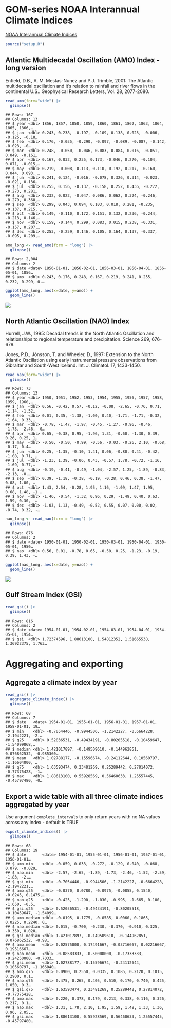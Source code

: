 GOM-series NOAA Interannual Climate Indices
================

[NOAA Interannual Climate
Indices](https://psl.noaa.gov/data/climateindices/list/)

``` r
source("setup.R")
```

## Atlantic Multidecadal Oscillation (AMO) Index - long version

Enfield, D.B., A. M. Mestas-Nunez and P.J. Trimble, 2001: The Atlantic
multidecadal oscillation and it’s relation to rainfall and river flows
in the continental U.S.. Geophysical Research Letters, Vol. 28,
2077-2080.

``` r
read_amo(form="wide") |>
  glimpse()
```

    ## Rows: 167
    ## Columns: 13
    ## $ year <dbl> 1856, 1857, 1858, 1859, 1860, 1861, 1862, 1863, 1864, 1865, 1866,…
    ## $ jan  <dbl> 0.243, 0.238, -0.197, -0.109, 0.138, 0.023, -0.006, -0.125, -0.18…
    ## $ feb  <dbl> 0.176, -0.035, -0.290, -0.097, -0.089, -0.087, -0.142, -0.023, -0…
    ## $ mar  <dbl> 0.248, -0.050, -0.046, 0.083, 0.084, 0.016, -0.051, 0.049, -0.161…
    ## $ apr  <dbl> 0.167, 0.032, 0.235, 0.173, -0.046, 0.270, -0.104, 0.071, -0.015,…
    ## $ may  <dbl> 0.219, -0.008, 0.113, 0.110, 0.192, 0.217, -0.160, 0.044, 0.093, …
    ## $ jun  <dbl> 0.241, 0.124, -0.016, -0.078, 0.326, 0.314, -0.023, -0.021, 0.136…
    ## $ jul  <dbl> 0.255, 0.156, -0.137, -0.158, 0.252, 0.436, -0.272, -0.273, 0.281…
    ## $ aug  <dbl> 0.232, 0.022, -0.047, 0.086, 0.062, 0.324, -0.246, -0.279, 0.368,…
    ## $ sep  <dbl> 0.299, 0.043, 0.094, 0.103, 0.018, 0.281, -0.235, -0.137, 0.215, …
    ## $ oct  <dbl> 0.149, -0.110, 0.172, 0.151, 0.132, 0.236, -0.244, -0.213, 0.146,…
    ## $ nov  <dbl> 0.159, -0.144, 0.299, 0.083, 0.015, 0.238, -0.331, -0.157, 0.207,…
    ## $ dec  <dbl> 0.253, -0.259, 0.146, 0.105, 0.164, 0.137, -0.337, -0.095, 0.209,…

``` r
amo_long <- read_amo(form = "long") |>
  glimpse()
```

    ## Rows: 2,004
    ## Columns: 2
    ## $ date <date> 1856-01-01, 1856-02-01, 1856-03-01, 1856-04-01, 1856-05-01, 1856…
    ## $ amo  <dbl> 0.243, 0.176, 0.248, 0.167, 0.219, 0.241, 0.255, 0.232, 0.299, 0.…

``` r
ggplot(amo_long, aes(x=date, y=amo)) +
  geom_line()
```

![](README-indices_files/figure-gfm/unnamed-chunk-4-1.png)<!-- -->

## North Atlantic Oscillation (NAO) Index

Hurrell, J.W., 1995: Decadal trends in the North Atlantic Oscillation
and relationships to regional temperature and precipitation. Science
269, 676-679.

Jones, P.D., Jónsson, T. and Wheeler, D., 1997: Extension to the North
Atlantic Oscillation using early instrumental pressure observations from
Gibraltar and South-West Iceland. Int. J. Climatol. 17, 1433-1450.

``` r
read_nao(form="wide") |>
  glimpse()
```

    ## Rows: 73
    ## Columns: 13
    ## $ year <dbl> 1950, 1951, 1952, 1953, 1954, 1955, 1956, 1957, 1958, 1959, 1960,…
    ## $ jan  <dbl> 0.56, -0.42, 0.57, -0.12, -0.08, -2.65, -0.76, 0.71, -1.14, -1.52…
    ## $ feb  <dbl> 0.01, 0.35, -1.38, -1.00, 0.40, -1.71, -1.71, -0.32, -1.64, 0.33,…
    ## $ mar  <dbl> -0.78, -1.47, -1.97, -0.45, -1.27, -0.96, -0.46, -1.73, -2.46, -0…
    ## $ apr  <dbl> 0.65, -0.38, 0.95, -1.96, 1.31, -0.60, -1.30, 0.39, 0.26, 0.25, 1…
    ## $ may  <dbl> -0.50, -0.50, -0.99, -0.56, -0.03, -0.26, 2.10, -0.68, -0.17, 0.4…
    ## $ jun  <dbl> 0.25, -1.35, -0.10, 1.41, 0.06, -0.80, 0.41, -0.42, -1.08, 0.71, …
    ## $ jul  <dbl> -1.23, 1.39, -0.06, 0.43, -0.57, 1.78, -0.72, -1.16, -1.69, 0.77,…
    ## $ aug  <dbl> -0.19, -0.41, -0.49, -1.04, -2.57, 1.25, -1.89, -0.83, -2.13, -0.…
    ## $ sep  <dbl> 0.39, -1.18, -0.38, -0.19, -0.28, 0.46, 0.38, -1.47, 0.08, 1.00, …
    ## $ oct  <dbl> 1.43, 2.54, -0.28, 1.95, 1.16, -1.09, 1.47, 1.95, 0.68, 1.48, -1.…
    ## $ nov  <dbl> -1.46, -0.54, -1.32, 0.96, 0.29, -1.49, 0.40, 0.63, 1.59, 0.30, -…
    ## $ dec  <dbl> -1.03, 1.13, -0.49, -0.52, 0.55, 0.07, 0.00, 0.02, -0.74, 0.32, -…

``` r
nao_long <- read_nao(form = "long") |>
  glimpse()
```

    ## Rows: 876
    ## Columns: 2
    ## $ date <date> 1950-01-01, 1950-02-01, 1950-03-01, 1950-04-01, 1950-05-01, 1950…
    ## $ nao  <dbl> 0.56, 0.01, -0.78, 0.65, -0.50, 0.25, -1.23, -0.19, 0.39, 1.43, -…

``` r
ggplot(nao_long, aes(x=date, y=nao)) +
  geom_line()
```

![](README-indices_files/figure-gfm/unnamed-chunk-7-1.png)<!-- -->

## Gulf Stream Index (GSI)

``` r
read_gsi() |>
  glimpse()
```

    ## Rows: 816
    ## Columns: 2
    ## $ date <date> 1954-01-01, 1954-02-01, 1954-03-01, 1954-04-01, 1954-05-01, 1954…
    ## $ gsi  <dbl> 1.72374596, 1.88613100, 1.54812352, 1.51665538, 1.36922375, 1.763…

# Aggregating and exporting

## Aggregate a climate index by year

``` r
read_gsi() |>
  aggregate_climate_index() |>
  glimpse()
```

    ## Rows: 68
    ## Columns: 7
    ## $ date   <date> 1954-01-01, 1955-01-01, 1956-01-01, 1957-01-01, 1958-01-01, 19…
    ## $ min    <dbl> -0.7054446, -0.9944506, -1.2142227, -0.6664228, -2.1942221, -2.…
    ## $ q25    <dbl> 0.52036531, -0.49434191, -0.80205518, -0.10459647, -1.54099868,…
    ## $ median <dbl> 1.421017897, -0.149509610, -0.144962851, 0.076862532, -0.985360…
    ## $ mean   <dbl> 1.02788177, -0.15596674, -0.24112644, 0.10560797, -1.16604000, …
    ## $ q75    <dbl> 1.63593474, 0.23481269, 0.25289442, 0.27814072, -0.77375428, -1…
    ## $ max    <dbl> 1.88613100, 0.55928569, 0.56460633, 1.25557445, -0.45797480, -0…

## Export a wide table with all three climate indices aggregated by year

Use argument `complete_intervals` to only return years with no NA values
across any index - default is TRUE

``` r
export_climate_indices() |>
  glimpse()
```

    ## Rows: 68
    ## Columns: 19
    ## $ date       <date> 1954-01-01, 1955-01-01, 1956-01-01, 1957-01-01, 1958-01-01…
    ## $ amo.min    <dbl> -0.059, 0.033, -0.272, -0.129, 0.040, -0.068, 0.079, -0.029…
    ## $ nao.min    <dbl> -2.57, -2.65, -1.89, -1.73, -2.46, -1.52, -2.59, -1.83, -2.…
    ## $ gsi.min    <dbl> -0.7054446, -0.9944506, -1.2142227, -0.6664228, -2.1942221,…
    ## $ amo.q25    <dbl> -0.0370, 0.0780, -0.0975, -0.0855, 0.1540, -0.0245, 0.1475,…
    ## $ nao.q25    <dbl> -0.425, -1.290, -1.030, -0.995, -1.665, 0.100, -1.650, -0.5…
    ## $ gsi.q25    <dbl> 0.52036531, -0.49434191, -0.80205518, -0.10459647, -1.54099…
    ## $ amo.median <dbl> -0.0195, 0.1775, -0.0585, 0.0060, 0.1865, 0.0225, 0.2240, 0…
    ## $ nao.median <dbl> 0.015, -0.700, -0.230, -0.370, -0.910, 0.325, -0.350, 0.020…
    ## $ gsi.median <dbl> 1.421017897, -0.149509610, -0.144962851, 0.076862532, -0.98…
    ## $ amo.mean   <dbl> 0.02575000, 0.17491667, -0.03716667, 0.02216667, 0.19516667…
    ## $ nao.mean   <dbl> -0.08583333, -0.50000000, -0.17333333, -0.24250000, -0.7033…
    ## $ gsi.mean   <dbl> 1.02788177, -0.15596674, -0.24112644, 0.10560797, -1.166040…
    ## $ amo.q75    <dbl> 0.0900, 0.2550, 0.0335, 0.1085, 0.2120, 0.1015, 0.2900, 0.1…
    ## $ nao.q75    <dbl> 0.475, 0.265, 0.405, 0.510, 0.170, 0.740, 0.425, 1.050, 0.3…
    ## $ gsi.q75    <dbl> 1.63593474, 0.23481269, 0.25289442, 0.27814072, -0.77375428…
    ## $ amo.max    <dbl> 0.220, 0.378, 0.179, 0.213, 0.338, 0.116, 0.326, 0.217, 0.1…
    ## $ nao.max    <dbl> 1.31, 1.78, 2.10, 1.95, 1.59, 1.48, 1.33, 1.36, 0.96, 2.05,…
    ## $ gsi.max    <dbl> 1.88613100, 0.55928569, 0.56460633, 1.25557445, -0.45797480…
